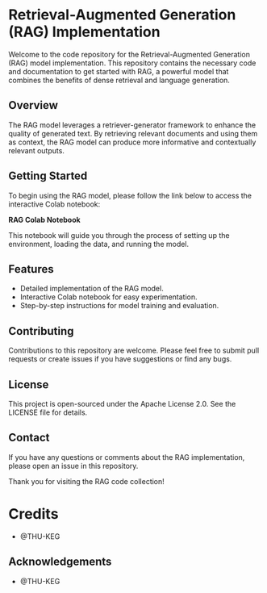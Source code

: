 # Retrieval-Augmented Generation (RAG) Implementation

Welcome to the code repository for the Retrieval-Augmented Generation (RAG) model implementation. This repository contains the necessary code and documentation to get started with RAG, a powerful model that combines the benefits of dense retrieval and language generation.

## Overview

The RAG model leverages a retriever-generator framework to enhance the quality of generated text. By retrieving relevant documents and using them as context, the RAG model can produce more informative and contextually relevant outputs.

## Getting Started

To begin using the RAG model, please follow the link below to access the interactive Colab notebook:

**RAG Colab Notebook**

This notebook will guide you through the process of setting up the environment, loading the data, and running the model.

## Features

- Detailed implementation of the RAG model.
- Interactive Colab notebook for easy experimentation.
- Step-by-step instructions for model training and evaluation.

## Contributing

Contributions to this repository are welcome. Please feel free to submit pull requests or create issues if you have suggestions or find any bugs.

## License

This project is open-sourced under the Apache License 2.0. See the LICENSE file for details.

## Contact

If you have any questions or comments about the RAG implementation, please open an issue in this repository.

Thank you for visiting the RAG code collection!

# Credits

- @THU-KEG

## Acknowledgements

- @THU-KEG

